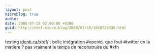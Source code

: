 ```yaml
---
layout: post
microblog: true
audio: 
date: 2008-07-15 02:00:00 +0200
guid: http://xtof.micro.blog/2008/07/15/t858729330.html
---
```

testing [identi.ca/xtof/](http://identi.ca/xtof/) : belle intégration #openid. que fout #twitter en la matière ? pas vraiment le temps de reconstruire du #xfn
